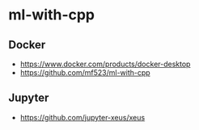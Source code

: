 # ml-with-cpp

## Docker
* https://www.docker.com/products/docker-desktop
* https://github.com/mf523/ml-with-cpp


## Jupyter
* https://github.com/jupyter-xeus/xeus


